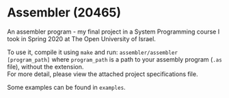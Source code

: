 # Assembler (20465)
An assembler program - my final project in a System Programming course I took in Spring 2020 at The Open University of Israel.

To use it, compile it using ```make``` and run: `assembler/assembler [program_path]` where ```program_path``` is a path to your assembly program (```.as``` file), without the extension.\
For more detail, please view the attached project specifications file.

Some examples can be found in ```examples```.
